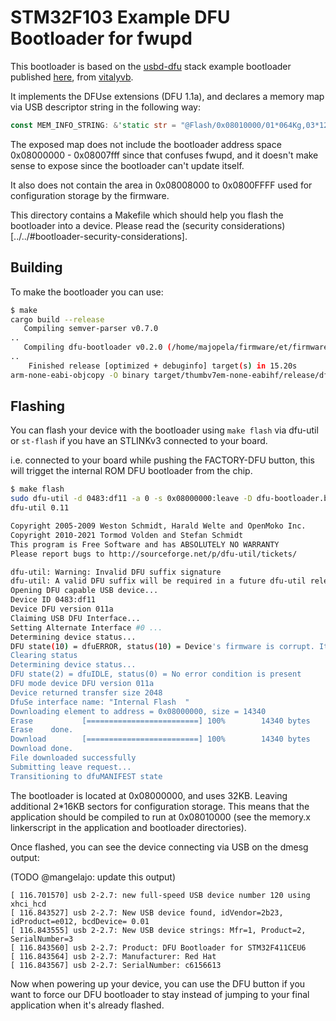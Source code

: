 # STM32F103 Example DFU Bootloader for fwupd

This bootloader is based on the [usbd-dfu](https://github.com/vitalyvb/usbd-dfu)
stack example bootloader published [here](https://github.com/vitalyvb/usbd-dfu-example),
from [vitalyvb](https://github.com/vitalyvb).

It implements the DFUse extensions (DFU 1.1a), and declares a memory map via USB
descriptor string in the following way:

```rust
const MEM_INFO_STRING: &'static str = "@Flash/0x08010000/01*064Kg,03*128Kg";
```

The exposed map does not include the bootloader address space 0x08000000 - 0x08007fff
since that confuses fwupd, and it doesn't make sense to expose since the bootloader
can't update itself.

It also does not contain the area in 0x08008000 to 0x0800FFFF used for configuration storage
by the firmware.

This directory contains a Makefile which should help you flash the bootloader into a
device. Please read the (security considerations)[../../#bootloader-security-considerations].


## Building

To make the bootloader you can use:

```bash
$ make
cargo build --release
   Compiling semver-parser v0.7.0
..
   Compiling dfu-bootloader v0.2.0 (/home/majopela/firmware/et/firmware-on-the-edge/firmware-examples/stm32f103/bootloader)
..
    Finished release [optimized + debuginfo] target(s) in 15.20s
arm-none-eabi-objcopy -O binary target/thumbv7em-none-eabihf/release/dfu-bootloader dfu-bootloader.bin
```

## Flashing

You can flash your device with the bootloader using `make flash` via dfu-util or `st-flash` if you
have an STLINKv3 connected to your board.

i.e. connected to your board while pushing the FACTORY-DFU button, this will
trigget the internal ROM DFU bootloader from the chip.

```bash
$ make flash
sudo dfu-util -d 0483:df11 -a 0 -s 0x08000000:leave -D dfu-bootloader.bin
dfu-util 0.11

Copyright 2005-2009 Weston Schmidt, Harald Welte and OpenMoko Inc.
Copyright 2010-2021 Tormod Volden and Stefan Schmidt
This program is Free Software and has ABSOLUTELY NO WARRANTY
Please report bugs to http://sourceforge.net/p/dfu-util/tickets/

dfu-util: Warning: Invalid DFU suffix signature
dfu-util: A valid DFU suffix will be required in a future dfu-util release
Opening DFU capable USB device...
Device ID 0483:df11
Device DFU version 011a
Claiming USB DFU Interface...
Setting Alternate Interface #0 ...
Determining device status...
DFU state(10) = dfuERROR, status(10) = Device's firmware is corrupt. It cannot return to run-time (non-DFU) operations
Clearing status
Determining device status...
DFU state(2) = dfuIDLE, status(0) = No error condition is present
DFU mode device DFU version 011a
Device returned transfer size 2048
DfuSe interface name: "Internal Flash  "
Downloading element to address = 0x08000000, size = 14340
Erase           [=========================] 100%        14340 bytes
Erase    done.
Download        [=========================] 100%        14340 bytes
Download done.
File downloaded successfully
Submitting leave request...
Transitioning to dfuMANIFEST state
```

The bootloader is located at 0x08000000, and uses 32KB. Leaving additional 2*16KB sectors
for configuration storage. This means that the application should be compiled to run at
0x08010000 (see the memory.x linkerscript in the application and bootloader directories).


Once flashed, you can see the device connecting via USB on the dmesg output:

(TODO @mangelajo: update this output)
```
[ 116.701570] usb 2-2.7: new full-speed USB device number 120 using xhci_hcd
[ 116.843527] usb 2-2.7: New USB device found, idVendor=2b23, idProduct=e012, bcdDevice= 0.01
[ 116.843555] usb 2-2.7: New USB device strings: Mfr=1, Product=2, SerialNumber=3
[ 116.843560] usb 2-2.7: Product: DFU Bootloader for STM32F411CEU6
[ 116.843564] usb 2-2.7: Manufacturer: Red Hat
[ 116.843567] usb 2-2.7: SerialNumber: c6156613
```

Now when powering up your device, you can use the DFU button if you want to force
our DFU bootloader to stay instead of jumping to your final application when
it's already flashed.

